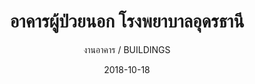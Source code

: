 ---
title: อาคารผู้ป่วยนอก โรงพยาบาลอุดรธานี
subtitle: งานอาคาร / BUILDINGS
layout: default
modal-id: 18
date: 2018-10-18
img: B3.JPG
thumbnail: B3.JPG
alt: image-alt
project-date: ก.ย. 2539 - ก.พ. 2540
# client: Start Bootstrap
category: งานอาคาร / BUILDINGS
description: อาคารคอนกรีตเสริมเหล็ก 7 ชั้น พร้อมระบบอำนวยความสะดวก  (กย. 2539 -กพ. 2540 )
---